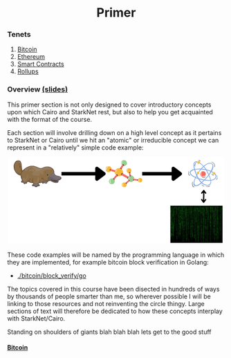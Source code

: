 <h1 align="center">Primer</h1>

### Tenets
1. [Bitcoin](./bitcoin/README.md)
2. [Ethereum](./ethereum/README.md)
3. [Smart Contracts](./smart_contracts/README.md)
4. [Rollups](./rollups/README.md)

### Overview [(slides)](https://docs.google.com/presentation/d/1-ykeFFRwI2JTIyXAKd2AmVSIUnbjPk7EdfpHxL3CxYs/edit?usp=sharing)
This primer section is not only designed to cover introductory concepts upon which Cairo and StarkNet rest, but also to help you get acquainted with the format of the course. 

Each section will involve drilling down on a high level concept as it pertains to StarkNet or Cairo until we hit an "atomic" or irreducible concept we can represent in a "relatively" simple code example: 

<div align="center">
    <img src="../misc/plat.png">
</div>

These code examples will be named by the programming language in which they are implemented, for example bitcoin block verification in Golang:
- [./bitcoin/block_verify/go](./bitcoin/block_verify/go)

The topics covered in this course have been disected in hundreds of ways by thousands of people smarter than me, so wherever possible I will be linking to those resources and not reinventing the circle thingy. Large sections of text will therefore be dedicated to how these concepts interplay with StarkNet/Cairo.

Standing on shoulders of giants blah blah blah lets get to the good stuff

#### [Bitcoin](./bitcoin/README.md)